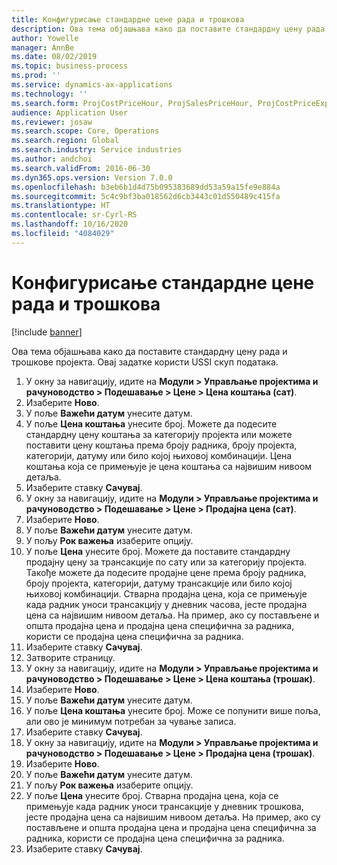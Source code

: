 ```yaml
---
title: Конфигурисање стандардне цене рада и трошкова
description: Ова тема објашњава како да поставите стандардну цену рада и трошкове пројекта.
author: Yowelle
manager: AnnBe
ms.date: 08/02/2019
ms.topic: business-process
ms.prod: ''
ms.service: dynamics-ax-applications
ms.technology: ''
ms.search.form: ProjCostPriceHour, ProjSalesPriceHour, ProjCostPriceExpense, ProjSalesPriceCost
audience: Application User
ms.reviewer: josaw
ms.search.scope: Core, Operations
ms.search.region: Global
ms.search.industry: Service industries
ms.author: andchoi
ms.search.validFrom: 2016-06-30
ms.dyn365.ops.version: Version 7.0.0
ms.openlocfilehash: b3eb6b1d4d75b095383689dd53a59a15fe9e884a
ms.sourcegitcommit: 5c4c9bf3ba018562d6cb3443c01d550489c415fa
ms.translationtype: HT
ms.contentlocale: sr-Cyrl-RS
ms.lasthandoff: 10/16/2020
ms.locfileid: "4084029"
---
```

# <a name="configure-standard-costs-for-labor-and-expenses"></a>Конфигурисање стандардне цене рада и трошкова

[!include [banner](../../includes/banner.md)]

Ова тема објашњава како да поставите стандардну цену рада и трошкове пројекта. Овај задатке користи USSI скуп података.

1. У окну за навигацију, идите на **Модули > Управљање пројектима и рачуноводство > Подешавање > Цене > Цена коштања (сат)**.
2. Изаберите **Ново**.
3. У поље **Важећи датум** унесите датум.
4. У поље **Цена коштања** унесите број. Можете да подесите стандардну цену коштања за категорију пројекта или можете поставити цену коштања према броју радника, броју пројекта, категорији, датуму или било којој њиховој комбинацији. Цена коштања која се примењује је цена коштања са највишим нивоом детаља.  
5. Изаберите ставку **Сачувај**.
6. У окну за навигацију, идите на **Модули > Управљање пројектима и рачуноводство > Подешавање > Цене > Продајна цена (сат)**.
7. Изаберите **Ново**.
8. У поље **Важећи датум** унесите датум.
9. У пољу **Рок важења** изаберите опцију.
10. У поље **Цена** унесите број. Можете да поставите стандардну продајну цену за трансакције по сату или за категорију пројекта. Такође можете да подесите продајне цене према броју радника, броју пројекта, категорији, датуму трансакције или било којој њиховој комбинацији. Стварна продајна цена, која се примењује када радник уноси трансакцију у дневник часова, јесте продајна цена са највишим нивоом детаља. На пример, ако су постављене и општа продајна цена и продајна цена специфична за радника, користи се продајна цена специфична за радника.  
11. Изаберите ставку **Сачувај**.
12. Затворите страницу.
13. У окну за навигацију, идите на **Модули > Управљање пројектима и рачуноводство > Подешавање > Цене > Цена коштања (трошак)**.
14. Изаберите **Ново**.
15. У поље **Важећи датум** унесите датум.
16. У поље **Цена коштања** унесите број. Може се попунити више поља, али ово је минимум потребан за чување записа.  
17. Изаберите ставку **Сачувај**.
18. У окну за навигацију, идите на **Модули > Управљање пројектима и рачуноводство > Подешавање > Цене > Продајна цена (трошак)**.
19. Изаберите **Ново**.
20. У поље **Важећи датум** унесите датум.
21. У пољу **Рок важења** изаберите опцију.
22. У поље **Цена** унесите број. Стварна продајна цена, која се примењује када радник уноси трансакције у дневник трошкова, јесте продајна цена са највишим нивоом детаља. На пример, ако су постављене и општа продајна цена и продајна цена специфична за радника, користи се продајна цена специфична за радника.  
23. Изаберите ставку **Сачувај**.

